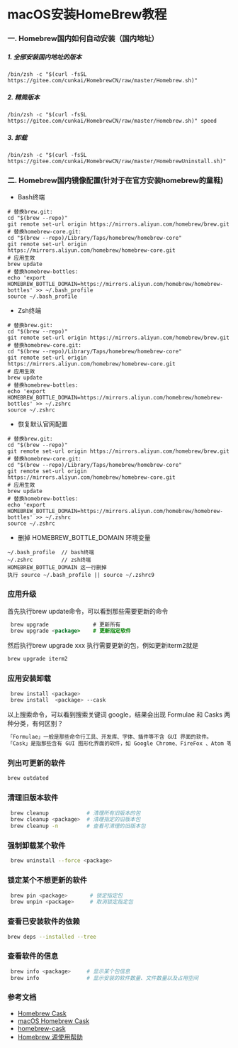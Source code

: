 # macOS安装HomeBrew教程
### 一. Homebrew国内如何自动安装（国内地址）
##### 1. 全部安装国内地址的版本
```
/bin/zsh -c "$(curl -fsSL https://gitee.com/cunkai/HomebrewCN/raw/master/Homebrew.sh)"
```
##### 2. 精简版本
```
/bin/zsh -c "$(curl -fsSL https://gitee.com/cunkai/HomebrewCN/raw/master/Homebrew.sh)" speed
```
##### 3. 卸载
```
/bin/zsh -c "$(curl -fsSL https://gitee.com/cunkai/HomebrewCN/raw/master/HomebrewUninstall.sh)"
```
### 二. Homebrew国内镜像配置(针对于在官方安装homebrew的童鞋)
- Bash终端
```
# 替换brew.git:
cd "$(brew --repo)"
git remote set-url origin https://mirrors.aliyun.com/homebrew/brew.git
# 替换homebrew-core.git:
cd "$(brew --repo)/Library/Taps/homebrew/homebrew-core"
git remote set-url origin https://mirrors.aliyun.com/homebrew/homebrew-core.git
# 应用生效
brew update
# 替换homebrew-bottles:
echo 'export HOMEBREW_BOTTLE_DOMAIN=https://mirrors.aliyun.com/homebrew/homebrew-bottles' >> ~/.bash_profile
source ~/.bash_profile
```
- Zsh终端
```
# 替换brew.git:
cd "$(brew --repo)"
git remote set-url origin https://mirrors.aliyun.com/homebrew/brew.git
# 替换homebrew-core.git:
cd "$(brew --repo)/Library/Taps/homebrew/homebrew-core"
git remote set-url origin https://mirrors.aliyun.com/homebrew/homebrew-core.git
# 应用生效
brew update
# 替换homebrew-bottles:
echo 'export HOMEBREW_BOTTLE_DOMAIN=https://mirrors.aliyun.com/homebrew/homebrew-bottles' >> ~/.zshrc
source ~/.zshrc
```
- 恢复默认官网配置
```
# 替换brew.git:
cd "$(brew --repo)"
git remote set-url origin https://mirrors.aliyun.com/homebrew/brew.git
# 替换homebrew-core.git:
cd "$(brew --repo)/Library/Taps/homebrew/homebrew-core"
git remote set-url origin https://mirrors.aliyun.com/homebrew/homebrew-core.git
# 应用生效
brew update
# 替换homebrew-bottles:
echo 'export HOMEBREW_BOTTLE_DOMAIN=https://mirrors.aliyun.com/homebrew/homebrew-bottles' >> ~/.zshrc
source ~/.zshrc
```
- 删掉 HOMEBREW_BOTTLE_DOMAIN 环境变量
```
~/.bash_profile  // bash终端
~/.zshrc         // zsh终端
HOMEBREW_BOTTLE_DOMAIN 这一行删掉
执行 source ~/.bash_profile || source ~/.zshrc9
```
### 应用升级
首先执行brew update命令，可以看到那些需要更新的命令
```java
 brew upgrade              # 更新所有
 brew upgrade <package>    # 更新指定软件
```
然后执行brew upgrade xxx 执行需要更新的包，例如更新iterm2就是
```bash
brew upgrade iterm2
```
### 应用安装卸载
```bash
 brew install <package>
 brew install  <package> --cask
```
以上搜索命令，可以看到搜索关键词 google，结果会出现 Formulae 和 Casks 两种分类，有何区别？
```bash
「Formulae」一般是那些命令行工具、开发库、字体、插件等不含 GUI 界面的软件。
「Cask」是指那些含有 GUI 图形化界面的软件，如 Google Chrome、FireFox 、Atom 等。
```
### 列出可更新的软件
```bash
brew outdated
```
### 清理旧版本软件
```bash
 brew cleanup            # 清理所有旧版本的包
 brew cleanup <package>  # 清理指定的旧版本包
 brew cleanup -n         # 查看可清理的旧版本包
```
### 强制卸载某个软件
```bash
 brew uninstall --force <package>
```
### 锁定某个不想更新的软件
```bash
 brew pin <package>       # 锁定指定包
 brew unpin <package>     # 取消锁定指定包
```
### 查看已安装软件的依赖
```bash
brew deps --installed --tree
```
### 查看软件的信息
```bash
 brew info <package>     # 显示某个包信息
 brew info               # 显示安装的软件数量、文件数量以及占用空间
```

### 参考文档
- [Homebrew Cask](https://formulae.brew.sh/cask/)
- [macOS Homebrew Cask](https://zhuanlan.zhihu.com/p/30704752)
- [homebrew-cask](https://github.com/Homebrew/homebrew-cask/blob/master/USAGE.md)
- [Homebrew 源使用帮助](http://mirrors.ustc.edu.cn/help/brew.git.html)
